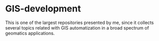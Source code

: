 # GIS-development

This is one of the largest repositories presented by me, since it collects several topics related with GIS automatization in a broad spectrum of geomatics applications.

